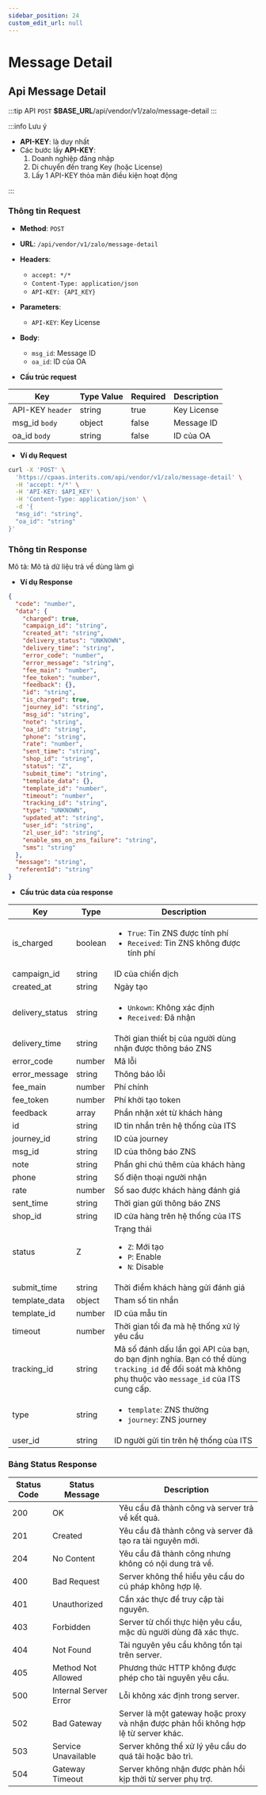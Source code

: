 ```yaml
---
sidebar_position: 24
custom_edit_url: null
---
```


# Message Detail

## Api Message Detail  

:::tip API
  `POST` __$BASE_URL__/api/vendor/v1/zalo/message-detail
:::

:::info Lưu ý 

  - __API-KEY__: là duy nhất
  - Các bước lấy __API-KEY__: 
    1. Doanh nghiệp đăng nhập
    2. Di chuyển đến trang Key (hoặc License)
    3. Lấy 1 API-KEY thỏa mãn điều kiện hoạt động

:::

### Thông tin Request

- **Method**: `POST`
- **URL**: `/api/vendor/v1/zalo/message-detail`
- **Headers**: 
  - `accept: */*`
  - `Content-Type: application/json`
  - `API-KEY: {API_KEY}`
- **Parameters**:
  - `API-KEY`: Key License
- **Body**:
  - `msg_id`: Message ID
  - `oa_id`: ID của OA

- **Cấu trúc request**

| Key          | Type Value            |     Required    | Description   |
|------------- |-----------------------|-----------------|---------------               |
| API-KEY `header`       | string                | true            |    Key License         |
| msg_id `body`         | object                | false            |     Message ID      |
| oa_id `body`         | string                | false            |     ID của OA         |

- **Ví dụ Request**

```bash
curl -X 'POST' \
  'https://cpaas.interits.com/api/vendor/v1/zalo/message-detail' \
  -H 'accept: */*' \
  -H 'API-KEY: $API_KEY' \
  -H 'Content-Type: application/json' \
  -d '{
  "msg_id": "string",
  "oa_id": "string"
}'
```

### Thông tin Response

Mô tả: Mô tả dữ liệu trả về dùng làm gì 

- **Ví dụ Response**

```json
{
  "code": "number",
  "data": {
    "charged": true,
    "campaign_id": "string",
    "created_at": "string",
    "delivery_status": "UNKNOWN",
    "delivery_time": "string",
    "error_code": "number",
    "error_message": "string",
    "fee_main": "number",
    "fee_token": "number",
    "feedback": {},
    "id": "string",
    "is_charged": true,
    "journey_id": "string",
    "msg_id": "string",
    "note": "string",
    "oa_id": "string",
    "phone": "string",
    "rate": "number",
    "sent_time": "string",
    "shop_id": "string",
    "status": "Z",
    "submit_time": "string",
    "template_data": {},
    "template_id": "number",
    "timeout": "number",
    "tracking_id": "string",
    "type": "UNKNOWN",
    "updated_at": "string",
    "user_id": "string",
    "zl_user_id": "string",
    "enable_sms_on_zns_failure": "string",
    "sms": "string"
  },
  "message": "string",
  "referentId": "string"
}
```

- **Cấu trúc data của response**

| Key          | Type            |    Description       |
|------------- |-----------------|-------------------|
| is_charged     | boolean         |    <ul><li>`True`: Tin ZNS được tính phí</li><li>`Received`: Tin ZNS không được tính phí</li></ul>   |
| campaign_id     | string         |    ID của chiến dịch   |
| created_at     | string         |    Ngày tạo   |
| delivery_status     | string         |    <ul><li>`Unkown`: Không xác định</li><li>`Received`: Đã nhận </li></ul>   |
| delivery_time     | string         |    Thời gian thiết bị của người dùng nhận được thông báo ZNS   |
| error_code     | number         |    Mã lỗi   |
| error_message     | string         |    Thông báo lỗi   |
| fee_main     | number         |    Phí chính   |
| fee_token     | number         |    Phí khởi tạo token   |
| feedback     | array         |    Phần nhận xét từ khách hàng   |
| id     | string         |    ID tin nhắn trên hệ thống của ITS   |
| journey_id     | string         | ID của journey   |
| msg_id     | string         |    ID của thông báo ZNS   |
| note     | string         |    Phần ghi chú thêm của khách hàng   |
| phone     | string         |   Số điện thoại người nhận   |
| rate     | number         |    Số sao được khách hàng đánh giá   |
| sent_time     | string         |   Thời gian gửi thông báo ZNS   |
| shop_id     | string         |    ID cửa hàng trên hệ thống của ITS   |
| status     | Z         |    Trạng thái <ul><li>`Z`:  Mới tạo</li><li>`P`: Enable</li><li>`N`: Disable</li></ul>   |
| submit_time     | string         |    Thời điểm khách hàng gửi đánh giá   |
| template_data     | object         |    Tham số tin nhắn   |
| template_id     | number         |    ID của mẫu tin   |
| timeout     | number         |    Thời gian tối đa mà hệ thống xử lý yêu cầu   |
| tracking_id     | string         |   Mã số đánh dấu lần gọi API của bạn, do bạn định nghĩa. Bạn có thể dùng `tracking_id` để đối soát mà không phụ thuộc vào `message_id` của ITS cung cấp.   |
| type     | string         |    <ul><li>`template`: ZNS thường</li><li>`journey`: ZNS  journey</li></ul>   |
| user_id     | string         |    ID người gửi tin trên hệ thống của ITS   |



### Bảng Status Response

| Status Code | Status Message            | Description                                                                 |
|-------------|---------------------------|-----------------------------------------------------------------------------|
| 200         | OK                        | Yêu cầu đã thành công và server trả về kết quả.                           |
| 201         | Created                   | Yêu cầu đã thành công và server đã tạo ra tài nguyên mới.                  |
| 204         | No Content                | Yêu cầu đã thành công nhưng không có nội dung trả về.                      |
| 400         | Bad Request               | Server không thể hiểu yêu cầu do cú pháp không hợp lệ.                    |
| 401         | Unauthorized              | Cần xác thực để truy cập tài nguyên.                                       |
| 403         | Forbidden                 | Server từ chối thực hiện yêu cầu, mặc dù người dùng đã xác thực.           |
| 404         | Not Found                 | Tài nguyên yêu cầu không tồn tại trên server.                              |
| 405         | Method Not Allowed         | Phương thức HTTP không được phép cho tài nguyên yêu cầu.                   |
| 500         | Internal Server Error     | Lỗi không xác định trong server.                                            |
| 502         | Bad Gateway               | Server là một gateway hoặc proxy và nhận được phản hồi không hợp lệ từ server khác. |
| 503         | Service Unavailable       | Server không thể xử lý yêu cầu do quá tải hoặc bảo trì.                    |
| 504         | Gateway Timeout           | Server không nhận được phản hồi kịp thời từ server phụ trợ.                |



